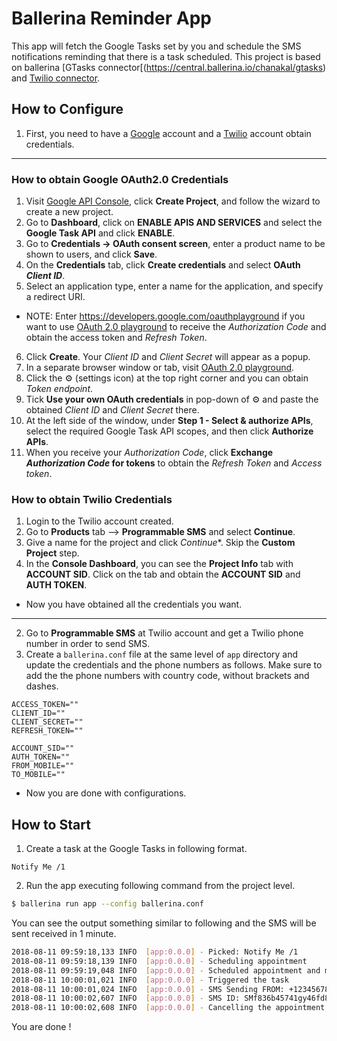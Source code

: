 # Ballerina Reminder App

This app will fetch the Google Tasks set by you and schedule the SMS notifications reminding that there is a task
scheduled. This project is based on ballerina [GTasks connector[(https://central.ballerina.io/chanakal/gtasks) and
[Twilio connector](https://central.ballerina.io/wso2/twilio).

## How to Configure

1. First, you need to have a [Google](https://accounts.google.com/SignUp?hl=en-GB) account and a
[Twilio](https://www.twilio.com/try-twilio) account obtain credentials.

---

### How to obtain Google OAuth2.0 Credentials

1. Visit [Google API Console](https://console.developers.google.com), click **Create Project**, and follow the wizard
to create a new project.
2. Go to **Dashboard**, click on **ENABLE APIS AND SERVICES** and select the **Google Task API** and click **ENABLE**.
3. Go to **Credentials → OAuth consent screen**, enter a product name to be shown to users, and click **Save**.
4. On the **Credentials** tab, click **Create credentials** and select **OAuth _Client ID_**.
5. Select an application type, enter a name for the application, and specify a redirect URI.
- NOTE: Enter https://developers.google.com/oauthplayground if you want to use [OAuth 2.0 playground](https://developers.google.com/oauthplayground) to receive the _Authorization Code_ and obtain the access token and _Refresh Token_.
6. Click **Create**. Your _Client ID_ and _Client Secret_ will appear as a popup.
7. In a separate browser window or tab, visit [OAuth 2.0 playground](https://developers.google.com/oauthplayground).
8. Click the ⚙️ (settings icon) at the top right corner and you can obtain _Token endpoint_.
9. Tick **Use your own OAuth credentials** in pop-down of ⚙️ and paste the obtained _Client ID_ and _Client Secret_ there.
10. At the left side of the window, under **Step 1 - Select & authorize APIs**, select the required Google Task API scopes, and then click **Authorize APIs**.
11. When you receive your _Authorization Code_, click **Exchange _Authorization Code_ for tokens** to obtain the _Refresh Token_ and _Access token_.

### How to obtain Twilio Credentials

1. Login to the Twilio account created.
2. Go to **Products** tab --> **Programmable SMS** and select **Continue**.
3. Give a name for the project and click *Continue**. Skip the **Custom Project** step.
4. In the **Console Dashboard**, you can see the **Project Info** tab with **ACCOUNT SID**. Click on the tab and obtain the
**ACCOUNT SID** and **AUTH TOKEN**.

- Now you have obtained all the credentials you want.

---

2. Go to **Programmable SMS** at Twilio account and get a Twilio phone number in order to send SMS.
3. Create a `ballerina.conf` file at the same level of `app` directory and update the credentials and the phone numbers
as follows. Make sure to add the the phone numbers with country code, without brackets and dashes.
```config
ACCESS_TOKEN=""
CLIENT_ID=""
CLIENT_SECRET=""
REFRESH_TOKEN=""

ACCOUNT_SID=""
AUTH_TOKEN=""
FROM_MOBILE=""
TO_MOBILE=""
```

- Now you are done with configurations.

## How to Start

1. Create a task at the Google Tasks in following format.
```
Notify Me /1
```

2. Run the app executing following command from the project level.
```bash
$ ballerina run app --config ballerina.conf
```
You can see the output something similar to following and the SMS will be sent received in 1 minute.
```bash
2018-08-11 09:59:18,133 INFO  [app:0.0.0] - Picked: Notify Me /1
2018-08-11 09:59:18,139 INFO  [app:0.0.0] - Scheduling appointment
2018-08-11 09:59:19,048 INFO  [app:0.0.0] - Scheduled appointment and mark the task as scheduled
2018-08-11 10:00:01,021 INFO  [app:0.0.0] - Triggered the task
2018-08-11 10:00:01,024 INFO  [app:0.0.0] - SMS Sending FROM: +1234567890 TO: +94771234567
2018-08-11 10:00:02,607 INFO  [app:0.0.0] - SMS ID: SMf836b45741gy46fd8b68ca62c4c840a1 STATUS: queued
2018-08-11 10:00:02,608 INFO  [app:0.0.0] - Cancelling the appointment
```

You are done !
